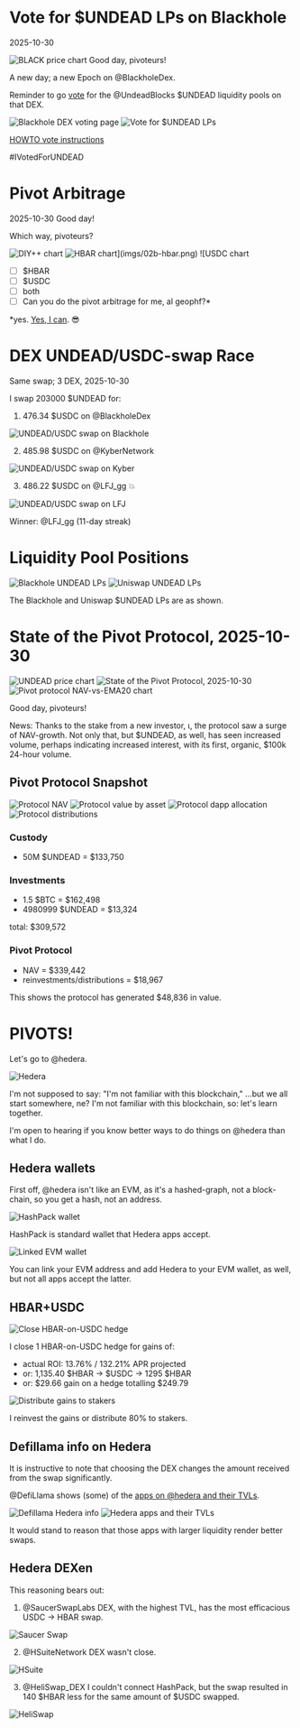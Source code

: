 # Vote for $UNDEAD LPs on Blackhole 

2025-10-30 

![BLACK price chart](imgs/01a-black.png) Good day, pivoteurs! 

A new day; a new Epoch on @BlackholeDex. 

Reminder to go [vote](https://blackhole.xyz/vote) for the @UndeadBlocks $UNDEAD liquidity pools on that DEX. 

![Blackhole DEX voting page](imgs/01b-vote.png) 
![Vote for $UNDEAD LPs](imgs/01c-voted.png) 

[HOWTO vote instructions](https://x.com/pivocateur/status/1945637734682341791) 

#IVotedForUNDEAD 

# Pivot Arbitrage 

2025-10-30 Good day! 

Which way, pivoteurs? 

![DIY++ chart](imgs/02a-diy.png) 
![$HBAR chart](imgs/02b-hbar.png) 
![$USDC chart](imgs/02c-usdc.png) 

- [ ] $HBAR 
- [ ] $USDC 
- [ ] both 
- [ ] Can you do the pivot arbitrage for me, al geophf?* 

*yes. [Yes, I can](https://pivoteur.github.io/diy.html?t1=HBAR&t2=USDC). 😎 



# DEX UNDEAD/USDC-swap Race 

Same swap; 3 DEX, 2025-10-30 

I swap 203000 $UNDEAD for: 

1. 476.34 $USDC on @BlackholeDex 

![UNDEAD/USDC swap on Blackhole](imgs/03a-blackhole.png) 

2. 485.98 $USDC on @KyberNetwork 

![UNDEAD/USDC swap on Kyber](imgs/03b-kyber.png) 

3. 486.22 $USDC on @LFJ_gg 💥 

![UNDEAD/USDC swap on LFJ](imgs/03c-lfj.png) 


Winner: @LFJ_gg (11-day streak) 

# Liquidity Pool Positions 

![Blackhole UNDEAD LPs](imgs/04a-blackhole-lps.png) 
![Uniswap UNDEAD LPs](imgs/04b-uniswap-lps.png) 

The Blackhole and Uniswap $UNDEAD LPs are as shown. 

# State of the Pivot Protocol, 2025-10-30 

![UNDEAD price chart](imgs/05a-undead-100k.png) 
![State of the Pivot Protocol, 2025-10-30](imgs/05b-assets.png) 
![Pivot protocol NAV-vs-EMA20 chart](imgs/05c-ema.png) 


Good day, pivoteurs! 

News: Thanks to the stake from a new investor, ι, the protocol saw a surge of NAV-growth. Not only that, but $UNDEAD, as well, has seen increased volume, perhaps indicating increased interest, with its first, organic, $100k 24-hour volume. 

## Pivot Protocol Snapshot 

![Protocol NAV](imgs/06a-nav.png) 
![Protocol value by asset](imgs/06b-by-asset.png) 
![Protocol dapp allocation](imgs/06c-by-dapp.png) 
![Protocol distributions](imgs/06d-dists.png) 

### Custody 

* 50M $UNDEAD = $133,750 

### Investments 

* 1.5 $BTC = $162,498 
* 4980999 $UNDEAD = $13,324 

total: $309,572 


### Pivot Protocol 

* NAV = $339,442 
* reinvestments/distributions = $18,967 

This shows the protocol has generated $48,836 in value. 

# PIVOTS!

Let's go to @hedera.

![Hedera](imgs/07-hedera.png)

I'm not supposed to say: "I'm not familiar with this blockchain," ...but we all start somewhere, ne? I'm not familiar with this blockchain, so: let's learn together.

I'm open to hearing if you know better ways to do things on @hedera than what I do.

## Hedera wallets

First off, @hedera isn't like an EVM, as it's a hashed-graph, not a block-chain, so you get a hash, not an address.

![HashPack wallet](imgs/08a-hashpack.png)

HashPack is standard wallet that Hedera apps accept.

![Linked EVM wallet](imgs/08b-evm.png)

You can link your EVM address and add Hedera to your EVM wallet, as well, but not all apps accept the latter.

## HBAR+USDC 

![Close HBAR-on-USDC hedge](imgs/09a-close-hbar-on-usdc-hedge.png) 

I close 1 HBAR-on-USDC hedge for gains of: 


* actual ROI: 13.76% / 132.21% APR projected 
* or: 1,135.40 $HBAR -> $USDC -> 1295 $HBAR 
* or: $29.66 gain on a hedge totalling $249.79 


![Distribute gains to stakers](imgs/09b-dist-gains.png) 

I reinvest the gains or distribute 80% to stakers. 

## Defillama info on Hedera

It is instructive to note that choosing the DEX changes the amount received from the swap significantly.

@DefiLlama shows (some) of the [apps on @hedera and their TVLs](https://defillama.com/chain/hedera).

![Defillama Hedera info](imgs/09c-defillama.png)
![Hedera apps and their TVLs](imgs/09d-hedera-apps.png)

It would stand to reason that those apps with larger liquidity render better swaps.


## Hedera DEXen

This reasoning bears out: 

1. @SaucerSwapLabs DEX, with the highest TVL, has the most efficacious USDC -> HBAR swap.

![Saucer Swap](imgs/09e-saucer.png)

2. @HSuiteNetwork DEX wasn't close.

![HSuite](imgs/09f-hsuite.png)

3. @HeliSwap_DEX I couldn't connect HashPack, but the swap resulted in 140 $HBAR less for the same amount of $USDC swapped. 

![HeliSwap](imgs/09g-heliswap.png)

